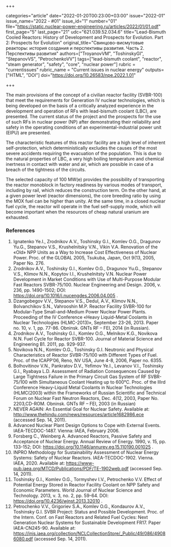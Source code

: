 +++

categories="article"
date="2022-01-20T00:23:00+03:00"
issue="2022-01"
issue_name="2022 - #01"
issue_id="1"
number="01"
file="https://static.nuclear-power-engineering.ru/articles/2022/01/01.pdf"
first_page="5"
last_page="21"
udc="621.039.52.034.6"
title="Lead-Bismuth Cooled Reactors: History of Development and Prospects for Evolution. Part 2: Prospects for Evolution"
original_title="Свинцово-висмутовые реакторы: история создания и перспективы развития. Часть 2. Перспективы развития"
authors=["TroyanovVM", "ToshinskyGI", "StepanovVS", "PetrochenkoVV"]
tags=["lead-bismuth coolant", "reactor", "steam generator", "safety", "core", "nuclear power"]
rubric = "currentissues"
rubric_name = "Current issues in nuclear energy"
outputs=["HTML", "DOI"]
doi="https://doi.org/10.26583/npe.2022.1.01"

+++

The main provisions of the concept of a civilian reactor facility (SVBR-100) that meet the requirements for Generation IV nuclear technologies, which is being developed on the basis of a critically analyzed experience in the development and operation of RFs with lead-bismuth coolant (LBC), are presented. The current status of the project and the prospects for the use of such RFs in nuclear power (NP) after demonstrating their reliability and safety in the operating conditions of an experimental-industrial power unit (EIPU) are presented.

The characteristic features of this reactor facility are a high level of inherent self-protection, which deterministically excludes the causes of the most severe accidents requiring the evacuation of the population. This is due to the natural properties of LBC, a very high boiling temperature and chemical inertness in contact with water and air, which are possible in case of a breach of the tightness of the circuits.

The selected capacity of 100 MW(e) provides the possibility of transporting the reactor monoblock in factory readiness by various modes of transport, including by rail, which reduces the construction term. On the other hand, at a given power level (reactor dimensions), the core breeding ratio by using the MOX fuel can be higher than unity. At the same time, in a closed nuclear fuel cycle, the reactor will operate in the fuel self-supply mode, which will become important when the resources of cheap natural uranium are exhausted.

### References

1. Ignatenko Ye.I., Zrodnikov A.V., Toshinsky G.I., Komlev O.G., Dragunov Yu.G., Stepanov V.S., Krushelnitsky V.N., Vikin V.A. Renovation of the «Old» NPP Units as a Way to Increase Cost Effectiveness of Nuclear Power. Proc. of the GLOBAL 2005, Tsukuba, Japan, Oct 9(13, 2005, Paper No. 276.
2. Zrodnikov A.V., Toshinsky G.I., Komlev O.G., Dragunov Yu.G., Stepanov V.S., Klimov N.N., Kopytov I.I., Krushelnitsty V.N. Nuclear Power Development in Market Conditions with Use of Multi-Purpose Modular Fast Reactors SVBR-75/100. Nuclear Engineering and Design. 2006, v. 236, pp. 1490-1502; DOI: https://doi.org/10.1016/j.nucengdes.2006.04.005 .
3. Dzangobegov V.V., Stepanov V.S., Dedul, A.V., Klimov N.N., Bolvanchikov S.N., Vahrooshin M.P. Reactor Facility SVBR-100 for Modular-Type Small-and-Medium Power Nuclear Power Plants. Proceeding of the IV Conference «Heavy Liquid-Metal Coolants in Nuclear Technologies (HLMC-2013)», September 23-26, 2013. Paper no. 10, v. 1, pp. 77-86. Obninsk. GNTs RF – FEI, 2014 (in Russian).
4. Zrodnikov A.V., Toshinsky G.I., Komlev O.G., Melnikov K.G., Novikova N.N. Fuel Cycle for Reactor SVBR-100. Journal of Material Science and Engineering B1. 2011, pp. 929-937.
5. Novikova N.N., Komlev O.G., Toshinsky G.I. Neutronic and Physical Characteristics of Reactor SVBR-75/100 with Different Types of Fuel. Proc. of the ICAPP’06, Reno, NV USA, June 4-8, 2006, Paper no. 6355.
6. Bolhovitinov V.N., Pankratov D.V., Yefimov Ye.I., Levanov V.I., Toshinsky G.I., Ryabaya L.D. Assessment of Radiation Consequences Caused by Large Tightness Failure in the Primary Circuit Gas System of RF SVBR-75/100 with Simultaneous Coolant Heating up to 600°C. Proc. of the IIIrd Conference Heavy-Liquid Metal Coolants in Nuclear Technologies (HLMC(2003) within the Frameworks of Russian Scientific and Technical Forum on Nuclear Fast Neutron Reactors, Dec. 4(12, 2003, Paper No. 2203,CD-ROM. Obninsk. GNTs RF – FEI, 2003 (in Russian)
7. NEVER AGAIN: An Essential Goal for Nuclear Safety. Available at: http://www.thehindu.com/news/resources/article1682986.ece (accessed Sep. 14, 2011).
8. Advanced Nuclear Plant Design Options to Cope with External Events. IAEA-TECDOC-1487. Vienna: IAEA, February 2006.
9. Forsberg С., Weinberg A. Advanced Reactors, Passive Safety and Acceptance of Nuclear Energy. Annual Review of Energy. 1990, v. 15, pp. 133-152; DOI: https://doi.org/10.1146/annurev.eg.15.110190.001025 .
10. INPRO Methodology for Sustainability Assessment of Nuclear Energy Systems: Safety of Nuclear Reactors. IAEA-TECDOC-1902. Vienna. IAEA, 2020. Available at: https://www-pub.iaea.org/MTCD/Publications/PDF/TE-1902web.pdf (accessed Sep. 14, 2011).
11. Toshinsky G.I., Komlev O.G., Tormyshev I.V., Petrochenko V.V. Effect of Potential Energy Stored in Reactor Facility Coolant on NPP Safety and Economic Parameters. World Journal of Nuclear Science and Technology. 2013, v. 3, no. 2, pp. 59-64. DOI: https://doi.org/10.4236/wjnst.2013.32010 .
12. Petrochenko V.V., Grigoriev S.A., Komlev O.G., Kondaurov A.V., Toshinsky G.I. SVBR Project: Status and Possible Development. Proc. of the Intern. Conf. on Fast Reactors and Related Fuel Cycles: Next Generation Nuclear Systems for Sustainable Development FR17. Paper IAEA-CN245-90. Available at: https://inis.iaea.org/collection/NCLCollectionStore/_Public/49/086/49086080.pdf (accessed Sep. 14, 2011).